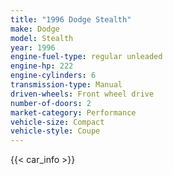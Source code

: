 ```yaml
---
title: "1996 Dodge Stealth"
make: Dodge
model: Stealth
year: 1996
engine-fuel-type: regular unleaded
engine-hp: 222
engine-cylinders: 6
transmission-type: Manual
driven-wheels: Front wheel drive
number-of-doors: 2
market-category: Performance
vehicle-size: Compact
vehicle-style: Coupe
---
```


{{< car_info >}}
